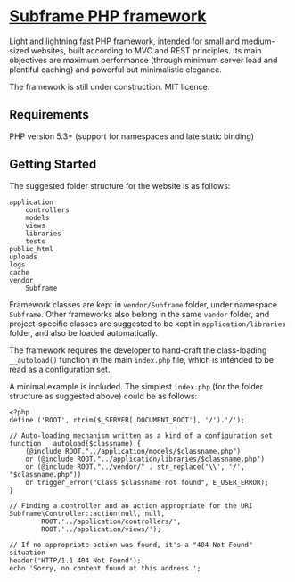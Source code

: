 
[Subframe PHP framework](http://radoid.com/subframe/)
=====================================================

Light and lightning fast PHP framework, intended for small and medium-sized websites, built according to MVC and REST principles.
Its main objectives are maximum performance (through minimum server load and plentiful caching) and powerful but minimalistic elegance.

The framework is still under construction. MIT licence.

Requirements
------------

PHP version 5.3+ (support for namespaces and late static binding)

Getting Started
---------------

The suggested folder structure for the website is as follows:

	application
		controllers
		models
		views
		libraries
		tests
	public_html
	uploads
	logs
	cache
	vendor
		Subframe

Framework classes are kept in `vendor/Subframe` folder, under namespace `Subframe`.
Other frameworks also belong in the same `vendor` folder,
and project-specific classes are suggested to be kept in `application/libraries` folder, and also be loaded automatically.

The framework requires the developer to hand-craft the class-loading `__autoload()` function in the main `index.php` file,
which is intended to be read as a configuration set.

A minimal example is included. The simplest `index.php` (for the folder structure as suggested above) could be as follows:

	<?php
	define ('ROOT', rtrim($_SERVER['DOCUMENT_ROOT'], '/').'/');

	// Auto-loading mechanism written as a kind of a configuration set
	function __autoload($classname) {
		(@include ROOT."../application/models/$classname.php")
		or (@include ROOT."../application/libraries/$classname.php")
		or (@include ROOT."../vendor/" . str_replace('\\', '/', "$classname.php"))
		or trigger_error("Class $classname not found", E_USER_ERROR);
	}

	// Finding a controller and an action appropriate for the URI
	Subframe\Controller::action(null, null,
			ROOT.'../application/controllers/',
			ROOT.'../application/views/');

	// If no appropriate action was found, it's a "404 Not Found" situation
	header('HTTP/1.1 404 Not Found');
	echo 'Sorry, no content found at this address.';
